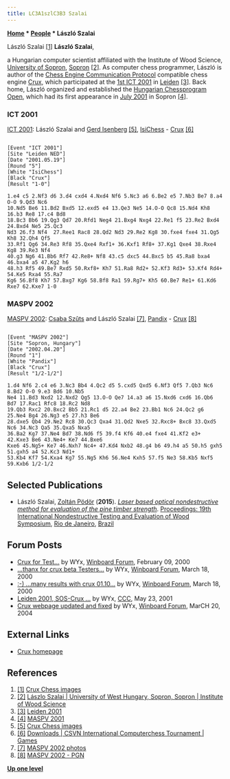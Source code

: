 ```yaml
---
title: LC3A1szlC3B3 Szalai
---
```

**[Home](Home "Home") \* [People](People "People") \* László Szalai**



 [](http://titanic.nyme.hu/%7Ewyx/crux/images.htm) László Szalai <a id="cite-note-1" href="#cite-ref-1">[1]</a> 
**László Szalai**,  

a Hungarian computer scientist affiliated with the Institute of Wood Science, [University of Sopron](University_of_Sopron "University of Sopron"), [Sopron](https://en.wikipedia.org/wiki/Sopron) <a id="cite-note-2" href="#cite-ref-2">[2]</a>. 
As computer chess programmer, László is author of the [Chess Engine Communication Protocol](Chess_Engine_Communication_Protocol "Chess Engine Communication Protocol") compatible chess engine [Crux](Crux "Crux"), which participated at the [1st ICT 2001](ICT_2001 "ICT 2001") in [Leiden](https://en.wikipedia.org/wiki/Leiden) <a id="cite-note-3" href="#cite-ref-3">[3]</a>. Back home, László organized and established the [Hungarian Chessprogram Open](Hungarian_Chessprogram_Open "Hungarian Chessprogram Open"), which had its first appearance in [July 2001](MASPV_2001 "MASPV 2001") in Sopron <a id="cite-note-4" href="#cite-ref-4">[4]</a>. 



### ICT 2001


 [](http://titanic.nyme.hu/%7Ewyx/crux/images.htm) 
[ICT 2001](ICT_2001 "ICT 2001"): László Szalai and [Gerd Isenberg](Gerd_Isenberg "Gerd Isenberg") <a id="cite-note-5" href="#cite-ref-5">[5]</a>, [IsiChess](IsiChess "IsiChess") - [Crux](Crux "Crux") <a id="cite-note-6" href="#cite-ref-6">[6]</a>




```

[Event "ICT 2001"]
[Site "Leiden NED"]
[Date "2001.05.19"]
[Round "5"]
[White "IsiChess"]
[Black "Crux"]
[Result "1-0"]

1.e4 c5 2.Nf3 d6 3.d4 cxd4 4.Nxd4 Nf6 5.Nc3 a6 6.Be2 e5 7.Nb3 Be7 8.a4 O-O 9.Qd3 Nc6 
10.Nd5 Be6 11.Bd2 Bxd5 12.exd5 e4 13.Qe3 Ne5 14.O-O Qc8 15.Nd4 Kh8 16.b3 Re8 17.c4 Bd8 
18.Bc3 Bb6 19.Qg3 Qd7 20.Rfd1 Neg4 21.Bxg4 Nxg4 22.Re1 f5 23.Re2 Bxd4 24.Bxd4 Ne5 25.Qc3 
Nd3 26.f3 Nf4  27.Ree1 Rac8 28.Qd2 Nd3 29.Re2 Kg8 30.fxe4 fxe4 31.Qg5 Kh8 32.Qh4 Qf5 
33.Rf1 Qg6 34.Re3 Rf8 35.Qxe4 Rxf1+ 36.Kxf1 Rf8+ 37.Kg1 Qxe4 38.Rxe4 Kg8 39.Re3 Nf4 
40.g3 Ng6 41.Bb6 Rf7 42.Re8+ Nf8 43.c5 dxc5 44.Bxc5 b5 45.Ra8 bxa4 46.bxa4 a5 47.Kg2 h6 
48.h3 Rf5 49.Be7 Rxd5 50.Rxf8+ Kh7 51.Ra8 Rd2+ 52.Kf3 Rd3+ 53.Kf4 Rd4+ 54.Ke5 Rxa4 55.Ra7 
Kg6 56.Bf8 Kh7 57.Bxg7 Kg6 58.Bf8 Ra1 59.Rg7+ Kh5 60.Be7 Re1+ 61.Kd6 Rxe7 62.Kxe7 1-0

```

### MASPV 2002


 [](http://titanic.nyme.hu/~wyx/maspv2002/images.htm) 
[MASPV 2002](MASPV_2002 "MASPV 2002"): [Csaba Szûts](Csaba_Sz%C3%BBts "Csaba Szûts") and László Szalai <a id="cite-note-7" href="#cite-ref-7">[7]</a>, [Pandix](Pandix "Pandix") - [Crux](Crux "Crux") <a id="cite-note-8" href="#cite-ref-8">[8]</a>




```

[Event "MASPV 2002"]
[Site "Sopron, Hungary"]
[Date "2002.04.20"]
[Round "1"]
[White "Pandix"]
[Black "Crux"]
[Result "1/2-1/2"]

1.d4 Nf6 2.c4 e6 3.Nc3 Bb4 4.Qc2 d5 5.cxd5 Qxd5 6.Nf3 Qf5 7.Qb3 Nc6 8.Bd2 O-O 9.e3 Bd6 10.Nb5 
Ne4 11.Bd3 Nxd2 12.Nxd2 Qg5 13.O-O Qe7 14.a3 a6 15.Nxd6 cxd6 16.Qb6 Bd7 17.Rac1 Rfc8 18.Rc2 Nd8 
19.Qb3 Rxc2 20.Bxc2 Bb5 21.Rc1 d5 22.a4 Be2 23.Bb1 Nc6 24.Qc2 g6 25.Ne4 Bg4 26.Ng3 e5 27.h3 Be6 
28.dxe5 Qb4 29.Ne2 Rc8 30.Qc3 Qxa4 31.Qd2 Nxe5 32.Rxc8+ Bxc8 33.Qxd5 Nc6 34.Nc3 Qa5 35.Qxa5 Nxa5 
36.Ba2 Kg7 37.Ne4 Bd7 38.Nd6 f5 39.f4 Kf6 40.e4 fxe4 41.Kf2 e3+ 42.Kxe3 Be6 43.Ne4+ Ke7 44.Bxe6
Kxe6 45.Ng5+ Ke7 46.Nxh7 Nc4+ 47.Kd4 Nxb2 48.g4 b6 49.h4 a5 50.h5 gxh5 51.gxh5 a4 52.Kc3 Nd1+ 
53.Kb4 Kf7 54.Kxa4 Kg7 55.Ng5 Kh6 56.Ne4 Kxh5 57.f5 Ne3 58.Kb5 Nxf5 59.Kxb6 1/2-1/2

```

## Selected Publications


* László Szalai, [Zoltán Pödör](https://dblp.uni-trier.de/pers/hd/p/P=ouml=d=ouml=r:Zolt=aacute=n) (**2015**). *[Laser based optical nondestructive method for evaluation of the pine timber strength](https://www.researchgate.net/publication/287194131_Laser_based_optical_nondestructive_method_for_evaluation_of_the_pine_timber_strength)*. [Proceedings: 19th International Nondestructive Testing and Evaluation of Wood Symposium](https://www.fs.usda.gov/treesearch/pubs/49713), [Rio de Janeiro](https://en.wikipedia.org/wiki/Rio_de_Janeiro), [Brazil](https://en.wikipedia.org/wiki/Brazil)


## Forum Posts


* [Crux for Test...](http://www.open-aurec.com/wbforum/viewtopic.php?f=18&t=30865) by WYx, [Winboard Forum](Computer_Chess_Forums "Computer Chess Forums"), February 09, 2000
* [...thanx for crux beta Testers...](http://www.open-aurec.com/wbforum/viewtopic.php?f=18&t=31110) by WYx, [Winboard Forum](Computer_Chess_Forums "Computer Chess Forums"), March 18, 2000
* [:-) ...many results with crux 01.10...](http://www.open-aurec.com/wbforum/viewtopic.php?f=18&t=31147) by WYx, [Winboard Forum](Computer_Chess_Forums "Computer Chess Forums"), March 18, 2000
* [Leiden 2001, SOS-Crux ...](https://www.stmintz.com/ccc/index.php?id=171247) by WYx, [CCC](CCC "CCC"), May 23, 2001
* [Crux webpage updated and fixed](http://www.open-aurec.com/wbforum/viewtopic.php?f=18&t=46976) by WYx, [Winboard Forum](Computer_Chess_Forums "Computer Chess Forums"), MarCH 20, 2004


## External Links


* [Crux homepage](http://titanic.nyme.hu/%7Ewyx/crux/)


## References


 1. <a id="cite-ref-1" href="#cite-note-1">[1]</a> [Crux Chess images](http://titanic.nyme.hu/%7Ewyx/crux/images.htm) 
2. <a id="cite-ref-2" href="#cite-note-2">[2]</a> [Lászlo Szalai | University of West Hungary, Sopron, Sopron | Institute of Wood Science](https://www.researchgate.net/profile/Laszlo_Szalai)
3. <a id="cite-ref-3" href="#cite-note-3">[3]</a> [Leiden 2001](http://titanic.nyme.hu/%7Ewyx/csvn2001/)
4. <a id="cite-ref-4" href="#cite-note-4">[4]</a> [MASPV 2001](http://titanic.nyme.hu/~wyx/maspv2001/indexeng.htm)
 5. <a id="cite-ref-5" href="#cite-note-5">[5]</a> [Crux Chess images](http://titanic.nyme.hu/%7Ewyx/crux/images.htm) 
6. <a id="cite-ref-6" href="#cite-note-6">[6]</a> [Downloads | CSVN International Computerchess Tournament | Games](http://www.csvn.nl/index.php?option=com_docman&task=cat_view&gid=39&Itemid=26&lang=en&limitstart=10)
 7. <a id="cite-ref-7" href="#cite-note-7">[7]</a> [MASPV 2002 photos](http://titanic.nyme.hu/~wyx/maspv2002/images.htm) 
8. <a id="cite-ref-8" href="#cite-note-8">[8]</a> [MASPV 2002 - PGN](http://titanic.nyme.hu/~wyx/maspv2002/indexeng.htm)

**[Up one level](People "People")**







 
